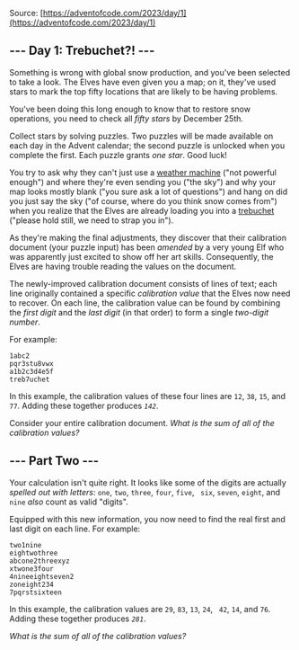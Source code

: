 Source: [https://adventofcode.com/2023/day/1](https://adventofcode.com/2023/day/1)

## --- Day 1: Trebuchet?! ---

Something is wrong with global snow production, and you've been selected to take a look. The Elves have even given you a
map; on it, they've used stars to mark the top fifty locations that are likely to be having problems.

You've been doing this long enough to know that to restore snow operations, you need to check all <em>fifty stars</em>
by December 25th.

Collect stars by solving puzzles. Two puzzles will be made available on each day in the Advent calendar; the second
puzzle is unlocked when you complete the first. Each puzzle grants <em>one star</em>. Good luck!

You try to ask why they can't just use a [weather machine](https://adventofcode.com/2015/day/1) ("not powerful enough")
and where they're even sending you ("the sky") and why your map looks mostly blank ("you sure ask a lot of questions")
and hang on did you just say the sky ("of course, where do you think snow comes from") when you realize that the Elves
are already loading you into a [trebuchet](https://en.wikipedia.org/wiki/Trebuchet) ("please hold still, we need to
strap you in").

As they're making the final adjustments, they discover that their calibration document (your puzzle input) has been <em>
amended</em> by a very young Elf who was apparently just excited to show off her art skills. Consequently, the Elves are
having trouble reading the values on the document.

The newly-improved calibration document consists of lines of text; each line originally contained a specific <em>
calibration value</em> that the Elves now need to recover. On each line, the calibration value can be found by combining
the <em>first digit</em> and the <em>last digit</em> (in that order) to form a single <em>two-digit number</em>.

For example:

<pre>
<code>1abc2
pqr3stu8vwx
a1b2c3d4e5f
treb7uchet</code>
</pre>

In this example, the calibration values of these four lines are <code>12</code>, <code>38</code>, <code>15</code>,
and <code>77</code>. Adding these together produces <code><em>142</em></code>.

Consider your entire calibration document. <em>What is the sum of all of the calibration values?</em>

## --- Part Two ---

Your calculation isn't quite right. It looks like some of the digits are actually <em>spelled out with
letters</em>: <code>one</code>, <code>two</code>, <code>three</code>, <code>four</code>, <code>five</code>, <code>
six</code>, <code>seven</code>, <code>eight</code>, and <code>nine</code> <em>also</em> count as valid "digits".

Equipped with this new information, you now need to find the real first and last digit on each line. For example:

<pre>
<code>two1nine
eightwothree
abcone2threexyz
xtwone3four
4nineeightseven2
zoneight234
7pqrstsixteen</code>
</pre>

In this example, the calibration values are <code>29</code>, <code>83</code>, <code>13</code>, <code>24</code>, <code>
42</code>, <code>14</code>, and <code>76</code>. Adding these together produces <code><em>281</em></code>.

<em>What is the sum of all of the calibration values?</em>